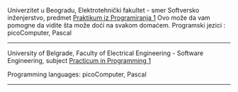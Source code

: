 Univerzitet u Beogradu, Elektrotehnički fakultet - smer Softversko inženjerstvo, predmet [Praktikum iz Programiranja 1](https://rti.etf.bg.ac.rs/rti/ir1pp1/index.html)
Ovo može da vam pomogne da vidite šta može doći na svakom domaćem.
Programski jezici : picoComputer, Pascal

<hr/>

University of Belgrade, Faculty of Electrical Engineering - Software Engineering, subject [Practicum in Programming 1](https://rti.etf.bg.ac.rs/rti/ir1pp1/index.html)

Programming languages: picoComputer, Pascal

<hr/>
